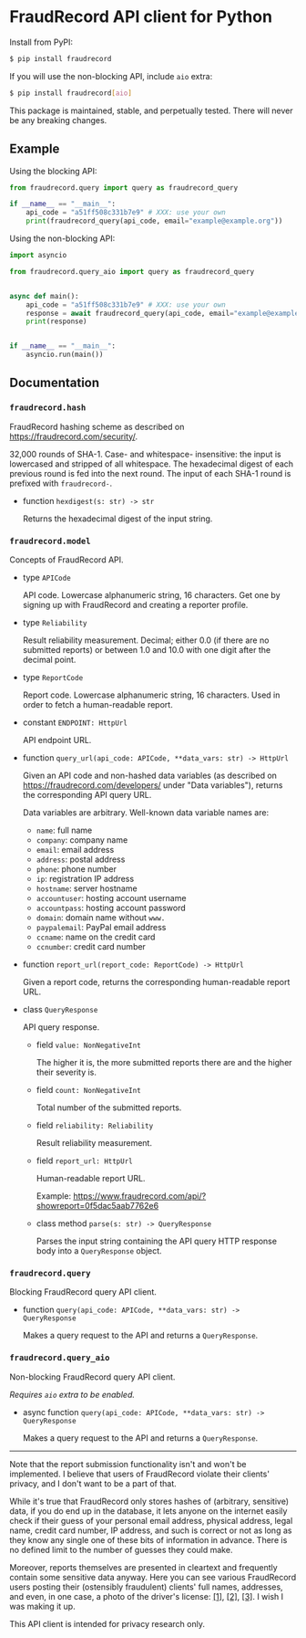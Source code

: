 # FraudRecord API client for Python

Install from PyPI:

```sh
$ pip install fraudrecord
```

If you will use the non-blocking API, include `aio` extra:
```sh
$ pip install fraudrecord[aio]
```

This package is maintained, stable, and perpetually tested. There will never be
any breaking changes.

## Example

Using the blocking API:

```python
from fraudrecord.query import query as fraudrecord_query

if __name__ == "__main__":
    api_code = "a51ff508c331b7e9" # XXX: use your own
    print(fraudrecord_query(api_code, email="example@example.org"))
```

Using the non-blocking API:

```python
import asyncio

from fraudrecord.query_aio import query as fraudrecord_query


async def main():
    api_code = "a51ff508c331b7e9" # XXX: use your own
    response = await fraudrecord_query(api_code, email="example@example.org")
    print(response)


if __name__ == "__main__":
    asyncio.run(main())
```

## Documentation

### `fraudrecord.hash`

FraudRecord hashing scheme as described on <https://fraudrecord.com/security/>.

32,000 rounds of SHA-1. Case- and whitespace- insensitive: the input is
lowercased and stripped of all whitespace. The hexadecimal digest of each
previous round is fed into the next round. The input of each SHA-1 round
is prefixed with `fraudrecord-`.

- function `hexdigest(s: str) -> str`

  Returns the hexadecimal digest of the input string.

### `fraudrecord.model`

Concepts of FraudRecord API.

- type `APICode`

  API code. Lowercase alphanumeric string, 16 characters. Get one by signing up
  with FraudRecord and creating a reporter profile.

- type `Reliability`

  Result reliability measurement. Decimal; either 0.0 (if there are no submitted
  reports) or between 1.0 and 10.0 with one digit after the decimal point.

- type `ReportCode`

  Report code. Lowercase alphanumeric string, 16 characters. Used in order to
  fetch a human-readable report.

- constant `ENDPOINT: HttpUrl`

  API endpoint URL.

- function `query_url(api_code: APICode, **data_vars: str) -> HttpUrl`

  Given an API code and non-hashed data variables (as described on
  <https://fraudrecord.com/developers/> under "Data variables"), returns
  the corresponding API query URL.

  Data variables are arbitrary. Well-known data variable names are:
  + `name`: full name
  + `company`: company name
  + `email`: email address
  + `address`: postal address
  + `phone`: phone number
  + `ip`: registration IP address
  + `hostname`: server hostname
  + `accountuser`: hosting account username
  + `accountpass`: hosting account password
  + `domain`: domain name without `www.`
  + `paypalemail`: PayPal email address
  + `ccname`: name on the credit card
  + `ccnumber`: credit card number

- function `report_url(report_code: ReportCode) -> HttpUrl`

  Given a report code, returns the corresponding human-readable report URL.

- class `QueryResponse`

  API query response.

  + field `value: NonNegativeInt`

    The higher it is, the more submitted reports there are and the higher
    their severity is.

  + field `count: NonNegativeInt`

    Total number of the submitted reports.

  + field `reliability: Reliability`

    Result reliability measurement.

  + field `report_url: HttpUrl`

    Human-readable report URL.

    Example: https://www.fraudrecord.com/api/?showreport=0f5dac5aab7762e6

  + class method `parse(s: str) -> QueryResponse`

    Parses the input string containing the API query HTTP response body
    into a `QueryResponse` object.

### `fraudrecord.query`

Blocking FraudRecord query API client.

- function `query(api_code: APICode, **data_vars: str) -> QueryResponse`

  Makes a query request to the API and returns a `QueryResponse`.

### `fraudrecord.query_aio`

Non-blocking FraudRecord query API client.

*Requires `aio` extra to be enabled.*

- async function `query(api_code: APICode, **data_vars: str) -> QueryResponse`

  Makes a query request to the API and returns a `QueryResponse`.

---

Note that the report submission functionality isn't and won't be implemented.
I believe that users of FraudRecord violate their clients' privacy, and I don't
want to be a part of that.

While it's true that FraudRecord only stores hashes of (arbitrary, sensitive)
data, if you do end up in the database, it lets anyone on the internet easily
check if their guess of your personal email address, physical address, legal
name, credit card number, IP address, and such is correct or not as long as
they know any single one of these bits of information in advance. There is
no defined limit to the number of guesses they could make.

Moreover, reports themselves are presented in cleartext and frequently contain
some sensitive data anyway. Here you can see various FraudRecord users posting
their (ostensibly fraudulent) clients' full names, addresses, and even, in one
case, a photo of the driver's license: [\[1\]][1], [\[2\]][2], [\[3\]][3].
I wish I was making it up.

[1]: https://web.archive.org/web/20221020093115/https://www.fraudrecord.com/api/?showreport=f0e0e7544b149849
[2]: https://web.archive.org/web/20221020093328/https://www.fraudrecord.com/api/?showreport=f17ed61cb427f320
[3]: https://web.archive.org/web/20221020094049/https://www.fraudrecord.com/api/?showreport=66853df490a28d3d

This API client is intended for privacy research only.
